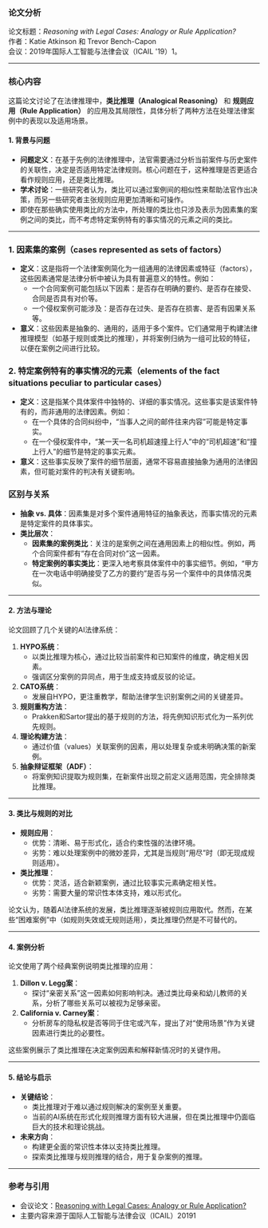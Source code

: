 ### **论文分析**

论文标题：_Reasoning with Legal Cases: Analogy or Rule Application?_  
作者：Katie Atkinson 和 Trevor Bench-Capon  
会议：2019年国际人工智能与法律会议（ICAIL '19）​1。

---

### **核心内容**

这篇论文讨论了在法律推理中，**类比推理（Analogical Reasoning）** 和 **规则应用（Rule Application）** 的应用及其局限性，具体分析了两种方法在处理法律案例中的表现以及适用场景。

#### **1. 背景与问题**

- **问题定义**：在基于先例的法律推理中，法官需要通过分析当前案件与历史案件的关联性，决定是否适用特定法律规则。核心问题在于，这种推理是否更适合看作规则应用，还是类比推理。
- **学术讨论**：一些研究者认为，类比可以通过案例间的相似性来帮助法官作出决策，而另一些研究者主张规则应用更加清晰和可操作。
- 即使在那些确实使用类比的方法中，所处理的类比也只涉及表示为因素集的案例之间的类比，而不考虑特定案例特有的事实情况的元素之间的类比。
---
### 1. **因素集的案例**（cases represented as sets of factors）

- **定义**：这是指将一个法律案例简化为一组通用的法律因素或特征（factors），这些因素通常是法律分析中被认为具有普遍意义的特性。例如：
    - 一个合同案例可能包括以下因素：是否存在明确的要约、是否存在接受、合同是否具有对价等。
    - 一个侵权案例可能涉及：是否存在过失、是否存在损害、是否有因果关系等。
- **意义**：这些因素是抽象的、通用的，适用于多个案件。它们通常用于构建法律推理模型（如基于规则或类比的推理），并将案例归纳为一组可比较的特征，以便在案例之间进行比较。

### 2. **特定案例特有的事实情况的元素**（elements of the fact situations peculiar to particular cases）

- **定义**：这是指某个具体案件中独特的、详细的事实情况。这些事实是该案件特有的，而非通用的法律因素。例如：
    - 在一个具体的合同纠纷中，“当事人之间的邮件往来内容”可能是特定事实。
    - 在一个侵权案件中，“某一天一名司机超速撞上行人”中的“司机超速”和“撞上行人”的细节是特定的事实元素。
- **意义**：这些事实反映了案件的细节层面，通常不容易直接抽象为通用的法律因素，但可能对案件的判决有关键影响。

### 区别与关系

- **抽象 vs. 具体**：因素集是对多个案件通用特征的抽象表达，而事实情况的元素是特定案件的具体事实。
- **类比层次**：
    - **因素集的案例类比**：关注的是案例之间在通用因素上的相似性。例如，两个合同案件都有“存在合同对价”这一因素。
    - **特定案例的事实类比**：更深入地考察具体案件中的事实细节。例如，“甲方在一次电话中明确接受了乙方的要约”是否与另一个案件中的具体情况类似。

---

#### **2. 方法与理论**

论文回顾了几个关键的AI法律系统：

1. **HYPO系统**：
    - 以类比推理为核心，通过比较当前案件和已知案件的维度，确定相关因素。
    - 强调区分案例的异同点，用于生成支持或反驳的论证。
2. **CATO系统**：
    - 发展自HYPO，更注重教学，帮助法律学生识别案例之间的关键差异。
3. **规则重构方法**：
    - Prakken和Sartor提出的基于规则的方法，将先例知识形式化为一系列优先规则。
4. **理论构建方法**：
    - 通过价值（values）关联案例的因素，用以处理复杂或未明确决策的新案例。
5. **抽象辩证框架（ADF）**：
    - 将案例知识提取为规则集，在新案件出现之前定义适用范围，完全排除类比推理。

---

#### **3. 类比与规则的对比**

- **规则应用**：
    - 优势：清晰、易于形式化，适合约束性强的法律环境。
    - 劣势：难以处理案例中的微妙差异，尤其是当规则“用尽”时（即无现成规则适用）。
- **类比推理**：
    - 优势：灵活，适合新颖案例，通过比较事实元素确定相关性。
    - 劣势：需要大量的常识性本体支持，难以形式化。

论文认为，随着AI法律系统的发展，类比推理逐渐被规则应用取代。然而，在某些“困难案例”中（如规则失效或无规则适用），类比推理仍然是不可替代的。

---

#### **4. 案例分析**

论文使用了两个经典案例说明类比推理的应用：

1. **Dillon v. Legg案**：
    - 探讨“亲密关系”这一因素如何影响判决。通过类比母亲和幼儿教师的关系，分析了哪些关系可以被视为足够亲密。
2. **California v. Carney案**：
    - 分析房车的隐私权是否等同于住宅或汽车，提出了对“使用场景”作为关键因素进行类比的必要性。

这些案例展示了类比推理在决定案例因素和解释新情况时的关键作用。

---

#### **5. 结论与启示**

- **关键结论**：
    - 类比推理对于难以通过规则解决的案例至关重要。
    - 当前的AI系统在形式化规则推理方面有较大进展，但在类比推理中仍面临巨大的技术和理论挑战。
- **未来方向**：
    - 构建更全面的常识性本体以支持类比推理。
    - 探索类比推理与规则推理的结合，用于复杂案例的推理。

---

### **参考与引用**

- 会议论文：[Reasoning with Legal Cases: Analogy or Rule Application?](https://doi.org/10.1145/3322640.3326695)
- 主要内容来源于国际人工智能与法律会议（ICAIL）2019​1